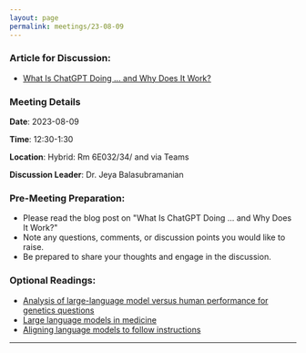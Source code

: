 ```yaml
---
layout: page
permalink: meetings/23-08-09
---
```


### Article for Discussion:
- [What Is ChatGPT Doing … and Why Does It Work?](https://writings.stephenwolfram.com/2023/02/what-is-chatgpt-doing-and-why-does-it-work/)

### Meeting Details

**Date**: 2023-08-09

**Time**: 12:30-1:30 

**Location**: Hybrid: Rm 6E032/34/ and via Teams 

**Discussion Leader**: Dr. Jeya Balasubramanian 

### Pre-Meeting Preparation:
- Please read the blog post on "What Is ChatGPT Doing … and Why Does It Work?"
- Note any questions, comments, or discussion points you would like to raise.
- Be prepared to share your thoughts and engage in the discussion.

### Optional Readings:
- [Analysis of large-language model versus human performance for genetics questions](https://www.nature.com/articles/s41431-023-01396-8)
- [Large language models in medicine](https://www.nature.com/articles/s41591-023-02448-8)
- [Aligning language models to follow instructions](https://openai.com/research/instruction-following)


---

<br><br>
<!--*-- Presenters: TBD*-->
